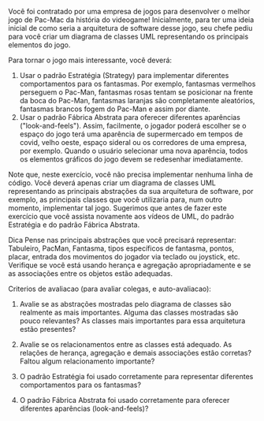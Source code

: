 Você foi contratado por uma empresa de jogos para desenvolver o melhor jogo de Pac-Mac da história do videogame! Inicialmente, para ter uma ideia inicial de como seria a arquitetura de software desse jogo, seu chefe pediu para você criar um diagrama de classes UML representando os principais elementos do jogo.

Para tornar o jogo mais interessante, você deverá:
1) Usar o padrão Estratégia (Strategy) para implementar diferentes comportamentos para os fantasmas. Por exemplo, fantasmas vermelhos perseguem o Pac-Man, fantasmas rosas tentam se posicionar na frente da boca do Pac-Man, fantasmas laranjas são completamente aleatórios, fantasmas brancos fogem do Pac-Man e assim por diante.
2) Usar o padrão Fábrica Abstrata para oferecer diferentes aparências ("look-and-feels"). Assim, facilmente, o jogador poderá escolher se o espaço do jogo terá uma aparência de supermercado em tempos de covid, velho oeste, espaço sideral ou os corredores de uma empresa, por exemplo. Quando o usuário selecionar uma nova aparência, todos os elementos gráficos do jogo devem se redesenhar imediatamente.

Note que, neste exercício, você não precisa implementar nenhuma linha de código. Você deverá apenas criar um diagrama de classes UML representando as principais abstrações da sua arquitetura de software, por exemplo, as principais classes que você utilizaria para, num outro momento, implementar tal jogo.
Sugerimos que antes de fazer este exercício que você assista novamente aos vídeos de UML, do padrão Estratégia e do padrão Fábrica Abstrata.

Dica
Pense nas principais abstrações que você precisará representar: Tabuleiro, PacMan, Fantasma, tipos específicos de fantasma, pontos, placar, entrada dos movimentos do jogador via teclado ou joystick, etc. Verifique se você está usando herança e agregação apropriadamente e se as associações entre os objetos estão adequadas.

Criterios de avaliacao (para avaliar colegas, e auto-avaliacao):
1) Avalie se as abstrações mostradas pelo diagrama de classes são realmente as mais importantes. Alguma das classes mostradas são pouco relevantes? As classes mais importantes para essa arquitetura estão presentes?

2) Avalie se os relacionamentos entre as classes está adequado. As relações de herança, agregação e 
demais associações estão corretas? Faltou algum relacionamento importante?

3) O padrão Estratégia foi usado corretamente para representar diferentes comportamentos para os fantasmas?

4) O padrão Fábrica Abstrata foi usado corretamente para oferecer diferentes aparências (look-and-feels)?